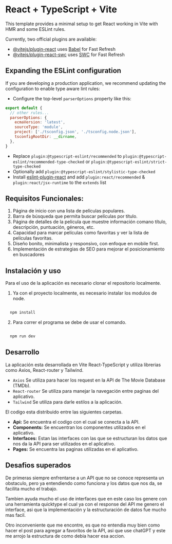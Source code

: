 # React + TypeScript + Vite

This template provides a minimal setup to get React working in Vite with HMR and some ESLint rules.

Currently, two official plugins are available:

- [@vitejs/plugin-react](https://github.com/vitejs/vite-plugin-react/blob/main/packages/plugin-react/README.md) uses [Babel](https://babeljs.io/) for Fast Refresh
- [@vitejs/plugin-react-swc](https://github.com/vitejs/vite-plugin-react-swc) uses [SWC](https://swc.rs/) for Fast Refresh

## Expanding the ESLint configuration

If you are developing a production application, we recommend updating the configuration to enable type aware lint rules:

- Configure the top-level `parserOptions` property like this:

```js
export default {
  // other rules...
  parserOptions: {
    ecmaVersion: 'latest',
    sourceType: 'module',
    project: ['./tsconfig.json', './tsconfig.node.json'],
    tsconfigRootDir: __dirname,
  },
}
```

- Replace `plugin:@typescript-eslint/recommended` to `plugin:@typescript-eslint/recommended-type-checked` or `plugin:@typescript-eslint/strict-type-checked`
- Optionally add `plugin:@typescript-eslint/stylistic-type-checked`
- Install [eslint-plugin-react](https://github.com/jsx-eslint/eslint-plugin-react) and add `plugin:react/recommended` & `plugin:react/jsx-runtime` to the `extends` list

## Requisitos Funcionales:

1. Página de inicio con una lista de películas populares.
2. Barra de búsqueda que permita buscar películas por título.
3. Página de detalles de la película que muestre información comano título, descripción, 
puntuación, géneros, etc.
4. Capacidad para marcar películas como favoritas y ver la lista de películas favoritas.
5. Diseño bonito, minimalista y responsivo, con enfoque en mobile first.
6. Implementación de estrategias de SEO para mejorar el posicionamiento en buscadores

## Instalación y uso

Para el uso de la aplicación es necesario clonar el repositorio localmente.
 
  1. Ya con el proyecto localmente, es necesario instalar los modulos de node.

```js

  npm install

```

  2. Para correr el programa se debe de usar el comando.

```js

  npm run dev

``` 

## Desarrollo

La aplicación esta desarrollada en Vite React-TypeScript y utiliza librerias como Axios, React-router y Tailwind.

- `Axios` Se utiliza para hacer los request en la API de The Movie Database (TMDb).
- `React-router` Se utiliza para manejar la navegación entre paginas del aplicativo.
- `Tailwind` Se utiliza para darle estilos a la aplicación.

El codigo esta distribuido entre las siguientes carpetas.

- **Api:** Se encuentra el codigo con el cual se conecta a la API. 
- **Components:** Se encuentran los componentes utilizados en el aplicativo.
- **Interfaces:** Estan las interfaces con las que se estructuran los datos que nos da la API para ser utilizados en el aplicativo.
- **Pages:** Se encuentra las paginas utilizadas en el aplicativo.

## Desafios superados

De primeras siempre enfrentarse a un API que no se conoce representa un obstaculo, pero ya entendiendo como funciona y los datos que nos da, se facilita mucho el trabajo.

Tambien ayuda mucho el uso de interfaces que en este caso los genere con una herramienta quicktype el cual ya con el response del API me genero el interface, asi que la implementación y la estructuración de datos fue mucho mas facil.

Otro inconveniente que me encontre, es que no entendia muy bien como hacer el post para agregar a favoritos de la API, asi que use chatGPT y este me arrojo la estructura de como debia hacer esa accion.

